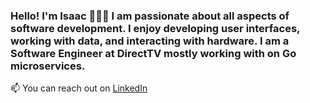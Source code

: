 ### Hello! I'm Isaac 👋🏼🤓 I am passionate about all aspects of software development. I enjoy developing user interfaces, working with data, and interacting with hardware. I am a Software Engineer at DirectTV mostly working with on Go microservices.

📫 You can reach out on [LinkedIn](https://www.linkedin.com/in/isaacaflores2/)


